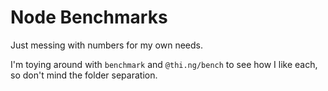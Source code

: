 # Node Benchmarks

Just messing with numbers for my own needs.

I'm toying around with `benchmark` and `@thi.ng/bench` to see how I like each, so don't mind the folder separation.
